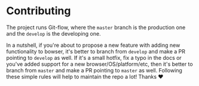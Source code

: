 # Contributing

The project runs Git-flow, where the `master` branch is the production one and the `develop` is the developing one.

In a nutshell, if you're about to propose a new feature with adding new functionality to bowser, it's better to branch from `develop` and make a PR pointing to `develop` as well.
If it's a small hotfix, fix a typo in the docs or you've added support for a new browser/OS/platform/etc, then it's better to branch from `master` and make a PR pointing to `master` as well.
Following these simple rules will help to maintain the repo a lot! Thanks ❤️
